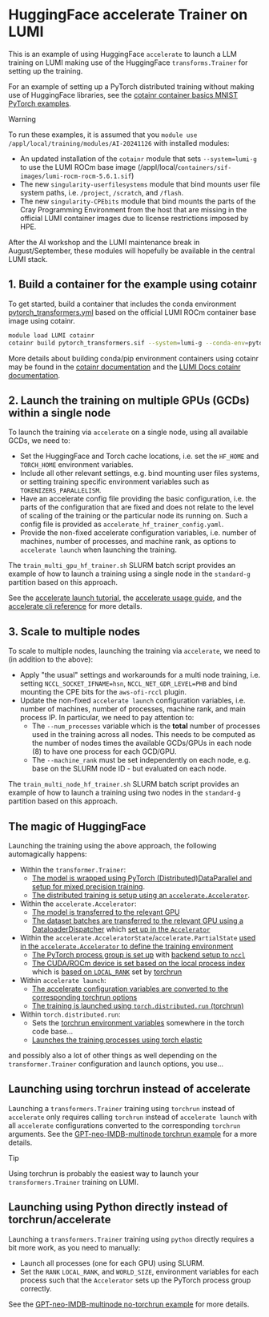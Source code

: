 # HuggingFace accelerate Trainer on LUMI

This is an example of using HuggingFace `accelerate` to launch a LLM training on LUMI making use of the HuggingFace `transforms.Trainer` for setting up the training.

For an example of setting up a PyTorch distributed training without making use of HuggingFace libraries, see the [cotainr container basics MNIST PyTorch examples](../pytorch_cotainr_container_basics/).

> [!WARNING]
> To run these examples, it is assumed that you `module use /appl/local/training/modules/AI-20241126` with installed modules:
>
> - An updated installation of the `cotainr` module that sets `--system=lumi-g` to use the LUMI ROCm base image (/appl/local/`containers/sif-images/lumi-rocm-rocm-5.6.1.sif`)
> - The new `singularity-userfilesystems` module that bind mounts user file system paths, i.e. `/project`, `/scratch`, and `/flash`.
> - The new `singularity-CPEbits` module that bind mounts the parts of the Cray Programming Environment from the host that are missing in the official LUMI container images due to license restrictions imposed by HPE.
>
> After the AI workshop and the LUMI maintenance break in August/September, these modules will hopefully be available in the central LUMI stack.

## 1. Build a container for the example using cotainr

To get started, build a container that includes the conda environment [pytorch_transformers.yml](../exercise_container_recipes/pytorch_transformers.yml) based on the official LUMI ROCm container base image using cotainr.

```bash
module load LUMI cotainr
cotainr build pytorch_transformers.sif --system=lumi-g --conda-env=pytorch_transformers.yml  # or use --base-image=/appl/local/containers/sif-images/lumi-rocm-rocm-5.6.1.sif instead of --system=lumi-g when using cotainr from LUMI
```

More details about building conda/pip environment containers using cotainr may be found in the [cotainr documentation](https://cotainr.readthedocs.io/en/latest/user_guide/conda_env.html) and the [LUMI Docs cotainr documentation](https://docs.lumi-supercomputer.eu/software/containers/singularity/#building-containers-using-the-cotainr-tool).

## 2. Launch the training on multiple GPUs (GCDs) within a single node

To launch the training via `accelerate` on a single node, using all available GCDs, we need to:

- Set the HuggingFace and Torch cache locations, i.e. set the `HF_HOME` and `TORCH_HOME` environment variables.
- Include all other relevant settings, e.g. bind mounting user files systems, or setting training specific environment variables such as `TOKENIZERS_PARALLELISM`.
- Have an accelerate config file providing the basic configuration, i.e. the parts of the configuration that are fixed and does not relate to the level of scaling of the training or the particular node its running on. Such a config file is provided as `accelerate_hf_trainer_config.yaml`.
- Provide the non-fixed accelerate configuration variables, i.e. number of machines, number of processes, and machine rank, as options to `accelerate launch` when launching the training.

The `train_multi_gpu_hf_trainer.sh` SLURM batch script provides an example of how to launch a training using a single node in the `standard-g` partition based on this approach.

See the [accelerate launch tutorial](https://huggingface.co/docs/accelerate/basic_tutorials/launch), the [accelerate usage guide](https://huggingface.co/docs/accelerate/usage_guides/explore), and the [accelerate cli reference](https://huggingface.co/docs/accelerate/package_reference/cli) for more details.

## 3. Scale to multiple nodes

To scale to multiple nodes, launching the training via `accelerate`, we need to (in addition to the above):

- Apply "the usual" settings and workarounds for a multi node training, i.e. setting `NCCL_SOCKET_IFNAME=hsn`, `NCCL_NET_GDR_LEVEL=PHB` and bind mounting the CPE bits for the `aws-ofi-rccl` plugin.
- Update the non-fixed `accelerate launch` configuration variables, i.e. number of machines, number of processes, machine rank, and main process IP. In particular, we need to pay attention to:
  - The `--num_processes` variable which is the **total** number of processes used in the training across all nodes. This needs to be computed as the number of nodes times the available GCDs/GPUs in each node (8) to have one process for each GCD/GPU.
  - The `--machine_rank` must be set independently on each node, e.g. base on the SLURM node ID - but evaluated on each node.

The `train_multi_node_hf_trainer.sh` SLURM batch script provides an example of how to launch a training using two nodes in the `standard-g` partition based on this approach.

## The magic of HuggingFace

Launching the training using the above approach, the following automagically happens:

- Within the `transformer.Trainer`:
  - [The model is wrapped using PyTorch (Distributed)DataParallel and setup for mixed precision training](https://github.com/huggingface/transformers/blob/4fdf58afb72b0754da30037fc800b6044e7d9c99/src/transformers/trainer.py#L1608).
  - [The distributed training is setup using an `accelerate.Accelerator`](https://github.com/huggingface/transformers/blob/4fdf58afb72b0754da30037fc800b6044e7d9c99/src/transformers/trainer.py#L4322).
- Within the `accelerate.Accelerator`:
  - [The model is transferred to the relevant GPU](https://github.com/huggingface/accelerate/blob/4ba436eccc1f6437503e66474d8ca86292f4acc1/src/accelerate/accelerator.py#L1412)
  - [The dataset batches are transferred to the relevant GPU using a DataloaderDispatcher](https://github.com/huggingface/accelerate/blob/4ba436eccc1f6437503e66474d8ca86292f4acc1/src/accelerate/data_loader.py#L685) which [set up in the `Accelerator`](https://github.com/huggingface/accelerate/blob/4ba436eccc1f6437503e66474d8ca86292f4acc1/src/accelerate/accelerator.py#L1958)
- Within the `accelerate.AcceleratorState`/`accelerate.PartialState` [used in the `accelerate.Accelerator` to define the training environment](https://github.com/huggingface/accelerate/blob/4ba436eccc1f6437503e66474d8ca86292f4acc1/src/accelerate/accelerator.py#L378)
  - [The PyTorch process group is set up](https://github.com/huggingface/accelerate/blob/4ba436eccc1f6437503e66474d8ca86292f4acc1/src/accelerate/state.py#L213) with [backend setup to `nccl`](https://github.com/huggingface/accelerate/blob/4ba436eccc1f6437503e66474d8ca86292f4acc1/src/accelerate/state.py#L730)
  - [The CUDA/ROCm device is set based on the local process index](https://github.com/huggingface/accelerate/blob/4ba436eccc1f6437503e66474d8ca86292f4acc1/src/accelerate/state.py#L784) which is [based on `LOCAL_RANK`](https://github.com/huggingface/accelerate/blob/4ba436eccc1f6437503e66474d8ca86292f4acc1/src/accelerate/state.py#L278) set by [torchrun](https://pytorch.org/docs/stable/elastic/run.html#environment-variables)
- Within `accelerate launch`:
  - [The accelerate configuration variables are converted to the corresponding torchrun options](https://github.com/huggingface/accelerate/blob/4ba436eccc1f6437503e66474d8ca86292f4acc1/src/accelerate/utils/launch.py#L152) 
  - [The training is launched using `torch.distributed.run` (torchrun)](https://github.com/huggingface/accelerate/blob/4ba436eccc1f6437503e66474d8ca86292f4acc1/src/accelerate/commands/launch.py#L733)
- Within `torch.distributed.run`:
  - Sets the [torchrun environment variables](https://pytorch.org/docs/stable/elastic/run.html#environment-variables) somewhere in the torch code base...
  - [Launches the training processes using torch elastic](https://github.com/pytorch/pytorch/blob/6c503f1dbbf9ef1bf99f19f0048c287f419df600/torch/distributed/run.py#L891)

and possibly also a lot of other things as well depending on the `transformer.Trainer` configuration and launch options, you use...

## Launching using torchrun instead of accelerate

Launching a `transformers.Trainer` training using `torchrun` instead of `accelerate` only requires calling `torchrun` instead of `accelerate launch` with all `accelerate` configurations converted to the corresponding `torchrun` arguments. See the [GPT-neo-IMDB-multinode torchrun example](../GPT_neo_IMDB_multinode/run_torchrun.sh) for a more details.

> [!TIP]
> Using torchrun is probably the easiest way to launch your `transformers.Trainer` training on LUMI.

## Launching using Python directly instead of torchrun/accelerate

Launching a `transformers.Trainer` training using `python` directly requires a bit more work, as you need to manually:

- Launch all processes (one for each GPU) using SLURM.
- Set the `RANK` `LOCAL_RANK`, and `WORLD_SIZE`, environment variables for each process such that the `Accelerator` sets up the PyTorch process group correctly.

See the [GPT-neo-IMDB-multinode no-torchrun example](../GPT_neo_IMDB_multinode/run_no_torchrun.sh) for more details.
